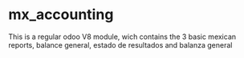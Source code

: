 # mx_accounting
This is a regular odoo V8 module, wich contains the 3 basic mexican reports, balance general, estado de resultados and balanza general
